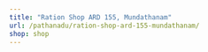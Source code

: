 ```yaml
---
title: "Ration Shop ARD 155, Mundathanam"
url: /pathanadu/ration-shop-ard-155-mundathanam/
shop: shop
---
```

